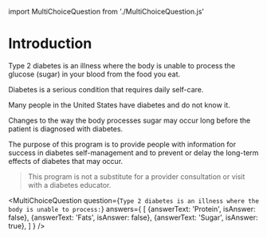 import MultiChoiceQuestion from './MultiChoiceQuestion.js'

# Introduction

Type 2 diabetes is an illness where the body is unable to process the
glucose (sugar) in your blood from the food you eat.

Diabetes is a serious condition that requires daily self-care.

Many people in the United States have diabetes and do not know it.

Changes to the way the body processes sugar may occur long before the
patient is diagnosed with diabetes.

The purpose of this program is to provide people with information for
success in diabetes self-management and to prevent or delay the
long-term effects of diabetes that may occur.

> This program is not a substitute for a provider consultation or visit
> with a diabetes educator.

<MultiChoiceQuestion
question={`Type 2 diabetes is an illness where the body is unable to process:`}
answers={
[
{answerText: 'Protein', isAnswer: false},
{answerText: 'Fats', isAnswer: false},
{answerText: 'Sugar', isAnswer: true},
]
}
/>
